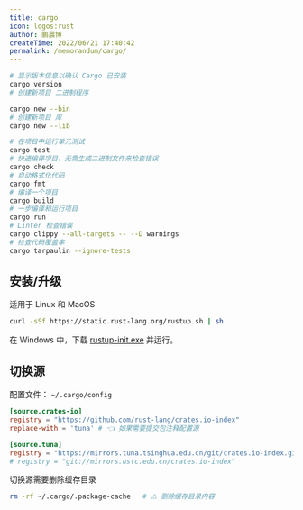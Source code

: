 ```yaml
---
title: cargo
icon: logos:rust
author: 鹏展博
createTime: 2022/06/21 17:40:42
permalink: /memorandum/cargo/
---
```


```sh :no-line-numbers
# 显示版本信息以确认 Cargo 已安装
cargo version
# 创建新项目 二进制程序

cargo new --bin
# 创建新项目 库
cargo new --lib

# 在项目中运行单元测试
cargo test
# 快速编译项目，无需生成二进制文件来检查错误
cargo check
# 自动格式化代码
cargo fmt
# 编译一个项目
cargo build
# 一步编译和运行项目
cargo run
# Linter 检查错误
cargo clippy --all-targets -- --D warnings
# 检查代码覆盖率
cargo tarpaulin --ignore-tests
```

## 安装/升级

适用于 Linux 和  MacOS

``` sh :no-line-numbers
curl -sSf https://static.rust-lang.org/rustup.sh | sh
```

在 Windows 中，下载 [rustup-init.exe](https://win.rustup.rs/) 并运行。

## 切换源

配置文件： `~/.cargo/config`

```toml
[source.crates-io]
registry = "https://github.com/rust-lang/crates.io-index"
replace-with = 'tuna' # 👈 如果需要提交包注释配置源

[source.tuna]
registry = "https://mirrors.tuna.tsinghua.edu.cn/git/crates.io-index.git"
# registry = "git://mirrors.ustc.edu.cn/crates.io-index"
```

切换源需要删除缓存目录

``` sh :no-line-numbers
rm -rf ~/.cargo/.package-cache   # ⚠️ 删除缓存目录内容
```
